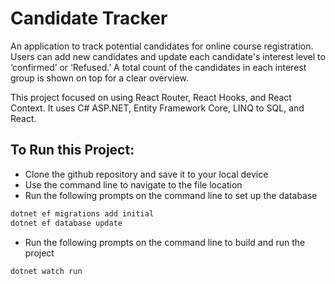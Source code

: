 # Candidate Tracker

An application to track potential candidates for online course registration. Users can add new candidates and update each candidate's interest level to ‘confirmed’ or ‘Refused.’ A total count of the candidates in each interest group is shown on top for a clear overview. 

This project focused on using React Router, React Hooks,  and React Context. It uses C# ASP.NET, Entity Framework Core, LINQ to SQL, and React. 

## To Run this Project: 
-	Clone the github repository and save it to your local device
-	Use the command line to navigate to the file location
-	Run the following prompts on the command line to set up the database
```sh
dotnet ef migrations add initial
dotnet ef database update
```
- 	Run the following prompts on the command line to build and run the project
```sh
dotnet watch run
```
